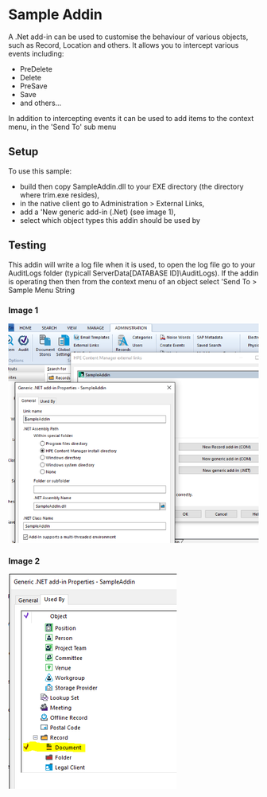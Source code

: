 ﻿# Sample Addin
A .Net add-in can be used to customise the behaviour of various objects, such as Record, Location and others.  It allows you to intercept various events including:
 - PreDelete
 - Delete
 - PreSave
 - Save
 - and others...

In addition to intercepting events it can be used to add items to the context menu, in the 'Send To' sub menu

## Setup
To use this sample:
 - build then copy SampleAddin.dll to your EXE directory (the directory where trim.exe resides),
 - in the native client go to Administration > External Links,
 - add a 'New generic add-in (.Net) (see image 1),
 - select which object types this addin should be used by

## Testing
This addin will write a log file when it is used, to open the log file go to your AuditLogs folder (typicall ServerData\[DATABASE ID]\AuditLogs).  If the addin is operating then then from the context menu of an object select 'Send To > Sample Menu String

### Image 1
![image 1](addin_dialog.PNG)


### Image 2
![image 2](addin_useby.PNG)
